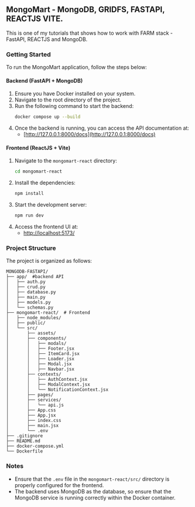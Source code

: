 ## MongoMart - MongoDB, GRIDFS, FASTAPI, REACTJS VITE.

This is one of my tutorials that shows how to work with FARM stack - FastAPI, REACTJS and MongoDB.

### Getting Started

To run the MongoMart application, follow the steps below:

#### Backend (FastAPI + MongoDB)
1. Ensure you have Docker installed on your system.
2. Navigate to the root directory of the project.
3. Run the following command to start the backend:
    ```bash
    docker compose up --build
    ```
4. Once the backend is running, you can access the API documentation at:
    - [http://127.0.0.1:8000/docs](http://127.0.0.1:8000/docs)

#### Frontend (ReactJS + Vite)
1. Navigate to the `mongomart-react` directory:
    ```bash
    cd mongomart-react
    ```
2. Install the dependencies:
    ```bash
    npm install
    ```
3. Start the development server:
    ```bash
    npm run dev
    ```
4. Access the frontend UI at:
    - [http://localhost:5173/](http://localhost:5173/)

### Project Structure

The project is organized as follows:

```
MONGODB-FASTAPI/
├── app/  #backend API
│   ├── auth.py
│   ├── crud.py
│   ├── database.py
│   ├── main.py
│   ├── models.py
│   └── schemas.py
├── mongomart-react/  # Frontend
│   ├── node_modules/
│   ├── public/
│   └── src/
│       ├── assets/
│       ├── components/
│       │   ├── modals/
│       │   ├── Footer.jsx
│       │   ├── ItemCard.jsx
│       │   ├── Loader.jsx
│       │   ├── Modal.jsx
│       │   ├── Navbar.jsx
│       ├── contexts/
│       │   ├── AuthContext.jsx
│       │   ├── ModalContext.jsx
│       │   └── NotificationContext.jsx
│       ├── pages/
│       ├── services/
│       │   └── api.js
│       ├── App.css
│       ├── App.jsx
│       ├── index.css
│       ├── main.jsx
│       └── .env
├── .gitignore
├── README.md
├── docker-compose.yml
└── Dockerfile
```

### Notes
- Ensure that the `.env` file in the `mongomart-react/src/` directory is properly configured for the frontend.
- The backend uses MongoDB as the database, so ensure that the MongoDB service is running correctly within the Docker container.
